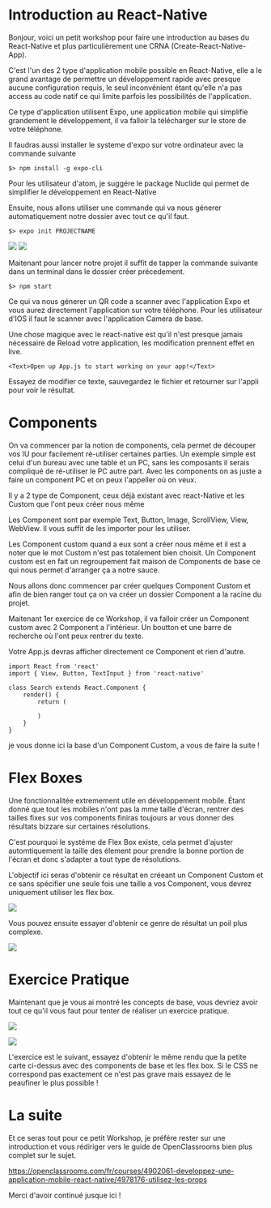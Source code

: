 # Introduction au React-Native

Bonjour, voici un petit workshop pour faire une introduction au bases du React-Native et plus particulièrement une CRNA (Create-React-Native-App).

C'est l'un des 2 type d'application mobile possible en React-Native, elle a le grand avantage de permettre un développement rapide avec presque aucune configuration requis, le seul inconvénient étant qu'elle n'a pas access au code natif ce qui limite parfois les possibilités de l'application.

Ce type d'application utilisent Expo, une application mobile qui simplifie grandement le développement, il va falloir la télécharger sur le store de votre téléphone.

Il faudras aussi installer le systeme d'expo sur votre ordinateur avec la commande suivante
```
$> npm install -g expo-cli
```

Pour les utilisateur d'atom, je suggére le package Nuclide qui permet de simplifier le développement en React-Native

Ensuite, nous allons utiliser une commande qui va nous génerer automatiquement notre dossier avec tout ce qu'il faut.

```
$> expo init PROJECTNAME
```

![](images/react_native.png)
![](images/react_native2.png)

Maitenant pour lancer notre projet il suffit de tapper la commande suivante dans un terminal dans le dossier créer précedement.

```
$> npm start
```

Ce qui va nous génerer un QR code a scanner avec l'application Expo et vous aurez directement l'application sur votre téléphone.
Pour les utilisateur d'IOS il faut le scanner avec l'application Camera de base.

Une chose magique avec le react-native est qu'il n'est presque jamais nécessaire de Reload votre application, les modification prennent effet en live.
```
<Text>Open up App.js to start working on your app!</Text>
```
Essayez de modifier ce texte, sauvegardez le fichier et retourner sur l'appli pour voir le résultat.

# Components

On va commencer par la notion de components, cela permet de découper vos IU pour facilement ré-utiliser certaines parties.
Un exemple simple est celui d'un bureau avec une table et un PC, sans les composants il serais compliqué de ré-utiliser le PC autre part.
Avec les components on as juste a faire un component PC et on peux l'appeller où on veux.

Il y a 2 type de Component, ceux déjà existant avec react-Native et les Custom que l'ont peux créer nous même

Les Component sont par exemple  Text, Button, Image, ScrollView, View, WebView. Il vous suffit de les importer pour les utiliser.

Les Component custom quand a eux sont a créer nous même et il est a noter que le mot Custom n'est pas totalement bien choisit. Un Component custom est en fait un regroupement fait maison de Components de base ce qui nous permet d'arranger ça a notre sauce.

Nous allons donc commencer par créer quelques Component Custom et afin de bien ranger tout ça on va créer un dossier Component a la racine du projet.

Maitenant 1er exercice de ce Workshop, il va falloir créer un Component custom avec 2 Component a l'intérieur. Un boutton et une barre de recherche où l'ont peux rentrer du texte.

Votre App.js devras afficher directement ce Component et rien d'autre.

```
import React from 'react'
import { View, Button, TextInput } from 'react-native'

class Search extends React.Component {
    render() {
        return (

        )
    }
}
```
je vous donne ici la base d'un Component Custom, a vous de faire la suite !

# Flex Boxes

Une fonctionnalitée extremement utile en développement mobile. Étant donné que tout les mobiles n'ont pas la mme taille d'écran, rentrer des tailles fixes sur vos components finiras toujours ar vous donner des résultats bizzare sur certaines résolutions.

C'est pourquoi le systéme de Flex Box existe, cela permet d'ajuster automtiquement la taille des élement pour prendre la bonne portion de l'écran et donc s'adapter a tout type de résolutions.

L'objectif ici seras d'obtenir ce résultat en créeant un Component Custom et ce sans spécifier une seule fois une taille a vos Component, vous devrez uniquement utiliser les flex box.

![](images/react_native3.png)

Vous pouvez ensuite essayer d'obtenir ce genre de résultat un poil plus complexe.

![](images/react_native4.png)

# Exercice Pratique

Maintenant que je vous ai montré les concepts de base, vous devriez avoir tout ce qu'il vous faut pour tenter de réaliser un exercice pratique.

![](images/react_native5.png)

![](images/react_native6.png)

L'exercice est le suivant, essayez d'obtenir le même rendu que la petite carte ci-dessus avec des components de base et les flex box.
Si le CSS ne correspond pas exactement ce n'est pas grave mais essayez de le peaufiner le plus possible !

# La suite

Et ce seras tout pour ce petit Workshop, je préfére rester sur une introduction et vous rédiriger vers le guide de OpenClassrooms bien plus complet sur le sujet.

https://openclassrooms.com/fr/courses/4902061-developpez-une-application-mobile-react-native/4978176-utilisez-les-props

Merci d'avoir continué jusque ici !
